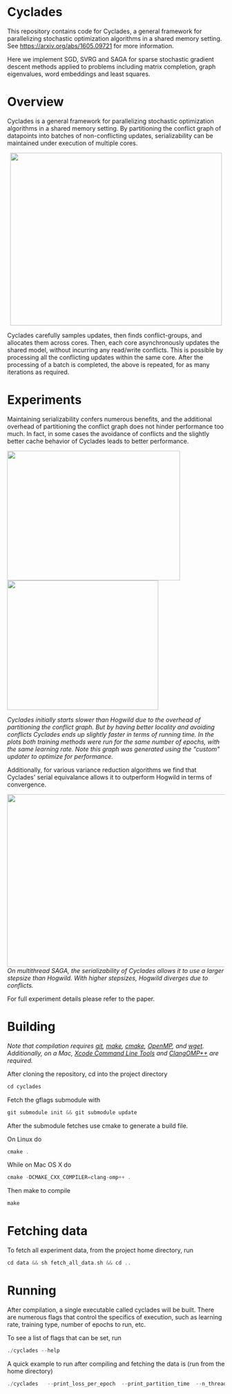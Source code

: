 # Cyclades

This repository contains code for Cyclades, a general framework for
parallelizing stochastic optimization algorithms in a shared memory
setting. See https://arxiv.org/abs/1605.09721 for more information.

Here we implement SGD, SVRG and SAGA for sparse stochastic gradient
descent methods applied to problems including matrix completion, graph
eigenvalues, word embeddings and least squares.

# Overview

Cyclades is a general framework for parallelizing stochastic
optimization algorithms in a shared memory setting. By partitioning
the conflict graph of datapoints into batches of non-conflicting
updates, serializability can be maintained under execution of multiple
cores.

<div align="center"><img src="https://raw.github.com/agnusmaximus/cyclades/master/images/Cyclades.png" height="400" width="490" ></div>

Cyclades carefully samples updates, then finds conflict-groups, and
allocates them across cores. Then, each core asynchronously updates
the shared model, without incurring any read/write conflicts. This is
possible by processing all the conflicting updates within the same
core. After the processing of a batch is completed, the above is
repeated, for as many iterations as required.

# Experiments

Maintaining serializability confers numerous benefits, and the
additional overhead of partitioning the conflict graph does not hinder
performance too much. In fact, in some cases the avoidance of conflicts and
the slightly better cache behavior of Cyclades leads to better
performance.

<img src="https://raw.github.com/agnusmaximus/cyclades/master/images/SGD%20Matrix%20Completion%208%20threads%20-%20Movielens%2010m.png" width="400" height="300"/>
<img src="https://raw.github.com/agnusmaximus/cyclades/master/images/Matrix%20Completion%20Speedup.png" width="350" height="300" />

<em> Cyclades initially starts slower than Hogwild due to the overhead
of partitioning the conflict graph. But by having better locality and
avoiding conflicts Cyclades ends up slightly faster in terms of
running time. In the plots both training methods were run for the same
number of epochs, with the same learning rate. Note this graph was
generated using the "custom" updater to optimize for
performance. </em>

Additionally, for various variance reduction algorithms we find that
Cyclades' serial equivalance allows it to outperform Hogwild in terms
of convergence.

<div align="center"><img
src="https://raw.github.com/agnusmaximus/cyclades/master/images/SAGA%20Least%20Squares%202%20threads%20-%20NH2010.png"
height="400" width="525" ></div> <em> On multithread SAGA, the
serializability of Cyclades allows it to use a larger stepsize than
Hogwild. With higher stepsizes, Hogwild diverges due to conflicts. </em>

For full experiment details please refer to the paper.

# Building
<em> Note that compilation requires [git](https://git-scm.com/), [make](https://www.gnu.org/software/make/), [cmake](https://cmake.org/), [OpenMP](http://openmp.org/wp/), and [wget](https://www.gnu.org/software/wget/).
     Additionally, on a Mac, [Xcode Command Line Tools](http://osxdaily.com/2014/02/12/install-command-line-tools-mac-os-x/) and [ClangOMP++](https://clang-omp.github.io/) are required.
</em>

After cloning the repository, cd into the project directory
```c++
cd cyclades
```
Fetch the gflags submodule with
```c++
git submodule init && git submodule update
```
After the submodule fetches use cmake to generate a build file.

On Linux do
```c++
cmake .
```
While on Mac OS X do
```c++
cmake -DCMAKE_CXX_COMPILER=clang-omp++ .
```
Then make to compile
```c++
make
```

# Fetching data
To fetch all experiment data, from the project home directory, run
```c++
cd data && sh fetch_all_data.sh && cd ..
```

# Running

After compilation, a single executable called cyclades will be
built. There are numerous flags that control the specifics of
execution, such as learning rate, training type, number of epochs to
run, etc.

To see a list of flags that can be set, run
```c++
./cyclades --help
```

A quick example to run after compiling and fetching the data is (run from the home directory)
```c++
./cyclades   --print_loss_per_epoch  --print_partition_time  --n_threads=2 --learning_rate=1e-2  -matrix_completion  -cyclades_trainer  -cyclades_batch_size=800 -n_epochs=20 -sparse_sgd --data_file="data/movielens/ml-1m/movielens_1m.data"
```
